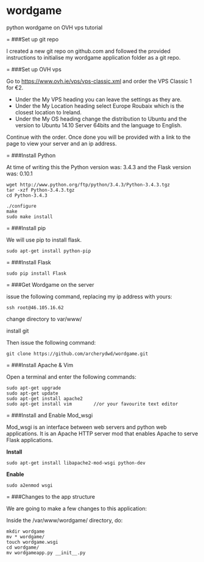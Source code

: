 # wordgame
python wordgame on OVH vps tutorial

=
###Set up git repo

I created a new git repo on github.com and followed the provided instructions to initialise my wordgame application folder as a git repo.

=
###Set up OVH vps

Go to https://www.ovh.ie/vps/vps-classic.xml and order the VPS Classic 1 for €2.

* Under the My VPS heading you can leave the settings as they are.
* Under the My Location heading select Europe Roubaix which is the closest location to Ireland.
* Under the My OS heading change the distribution to Ubuntu and the version to Ubuntu 14.10 Server 64bits and the language to English.

Continue with the order. Once done you will be provided with a link to the page to view your server and an ip address.

=
###Install Python

At time of writing this the Python version was: 3.4.3 and the Flask version was: 0.10.1

```
wget http://www.python.org/ftp/python/3.4.3/Python-3.4.3.tgz
tar -xzf Python-3.4.3.tgz  
cd Python-3.4.3

./configure  
make  
sudo make install
```

=
###Install pip

We will use pip to install flask.

```
sudo apt-get install python-pip
```

=
###Install Flask

```
sudo pip install Flask
```

=
###Get Wordgame on the server

issue the following command, replacing my ip address with yours:

```
ssh root@46.105.16.62
```

change directory to var/www/

install git

Then issue the following command:

```
git clone https://github.com/archerydwd/wordgame.git
```

=
###Install Apache & Vim

Open a terminal and enter the following commands:

```
sudo apt-get upgrade
sudo apt-get update
sudo apt-get install apache2
sudo apt-get install vim        //or your favourite text editor
```

=
###Install and Enable Mod_wsgi

Mod_wsgi is an interface between web servers and python web applications. It is an Apache HTTP server mod that enables Apache to serve Flask applications.

**Install**

```
sudo apt-get install libapache2-mod-wsgi python-dev
```

**Enable**

```
sudo a2enmod wsgi
```

=
###Changes to the app structure

We are going to make a few changes to this application:

Inside the /var/www/wordgame/ directory, do:

```
mkdir wordgame
mv * wordgame/
touch wordgame.wsgi
cd wordgame/
mv wordgameapp.py __init__.py
```


